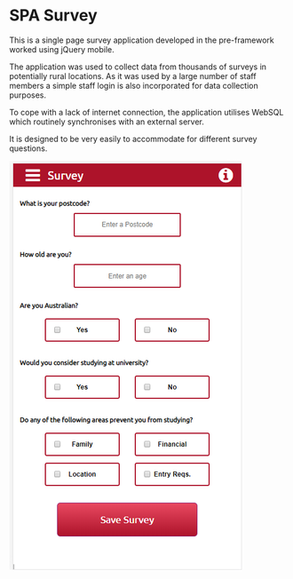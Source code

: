 # SPA Survey
 This is a single page survey application developed in the pre-framework worked using jQuery mobile.
 
 The application was used to collect data from thousands of surveys in potentially rural locations. As it was used by a large number of staff members a simple staff login is also incorporated for data collection purposes.
 
 To cope with a lack of internet connection, the application utilises WebSQL which routinely synchronises with an external server.
 
 It is designed to be very easily to accommodate for different survey questions. 
 
![Example](/images/SPA_Survey.png)

